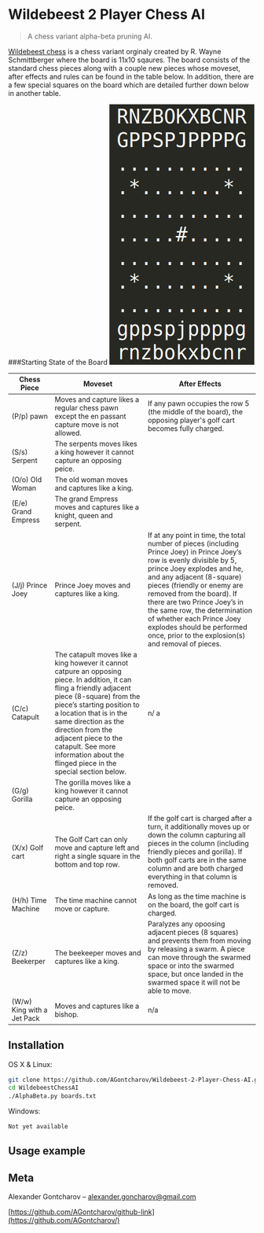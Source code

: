 # Wildebeest 2 Player Chess AI
> A chess variant alpha-beta pruning AI.

[Wildebeest chess](https://en.wikipedia.org/wiki/Wildebeest_Chess) is a chess variant orginaly created by R. Wayne Schmittberger where the board is 11x10 sqaures. The board consists of the standard chess pieces along with a couple new pieces whose moveset, after effects and rules can be found in the table below. In addition, there are a few special squares on the board which are detailed further down below in another table.

###Starting State of the Board
![](StartingBoard.png)


| Chess Piece                | Moveset  | After Effects  |
| -------------------------- | -------  | ---------------|
| (P/p) pawn                 | Moves and capture likes a regular chess pawn except the en passant capture move is not allowed. | If any pawn occupies the row 5 (the middle of the board), the opposing player's golf cart becomes fully charged. |
| (S/s) Serpent              | The serpents moves likes a king however it cannot capture an opposing peice. ||
| (O/o) Old Woman            | The old woman moves and captures like a king. ||
| (E/e) Grand Empress        | The grand Empress moves and captures like a knight, queen and serpent. ||
| (J/j) Prince Joey | Prince Joey moves and captures like a king. | If at any point in time, the total number of pieces (including Prince Joey) in Prince Joey’s row is evenly divisible by 5, prince Joey explodes and he, and any adjacent (8-square) pieces (friendly or enemy are removed from the board). If there are two Prince Joey’s in the same row, the determination of whether each Prince Joey explodes should be performed once, prior to the explosion(s) and removal of pieces. |
| (C/c) Catapult             | The catapult moves like a king however it cannot catpure an opposing piece. In addition, it can fling a friendly adjacent piece (8-square) from the piece’s starting position to a location that is in the same direction as the direction from the adjacent piece to the catapult. See more information about the flinged piece in the special section below. | n/ a |
| (G/g) Gorilla              | The gorilla moves like a king however it cannot capture an opposing peice. ||
| (X/x) Golf cart            | The Golf Cart can only move and capture left and right a single square in the bottom and top row. | If the golf cart is charged after a turn, it additionally moves up or down the column capturing all pieces in the column (including friendly pieces and gorilla). If both golf carts are in the same column and are both charged everything in that column is removed. |
| (H/h) Time Machine         | The time machine cannot move or capture. | As long as the time machine is on the board, the golf cart is charged. |
| (Z/z) Beekerper            | The beekeeper moves and captures like a king. | Paralyzes any opoosing adjacent pieces (8 squares) and prevents them from moving by releasing a swarm. A piece can move through the swarmed space or into the swarmed space, but once landed in the swarmed space it will not be able to move. |
| (W/w) King with a Jet Pack | Moves and captures like a bishop. | n/a |

## Installation

OS X & Linux:

```sh
git clone https://github.com/AGontcharov/Wildebeest-2-Player-Chess-AI.git
cd WildebeestChessAI
./AlphaBeta.py boards.txt
```

Windows:

```sh
Not yet available
```

## Usage example

## Meta

Alexander Gontcharov – alexander.goncharov@gmail.com

[https://github.com/AGontcharov/github-link](https://github.com/AGontcharov/)